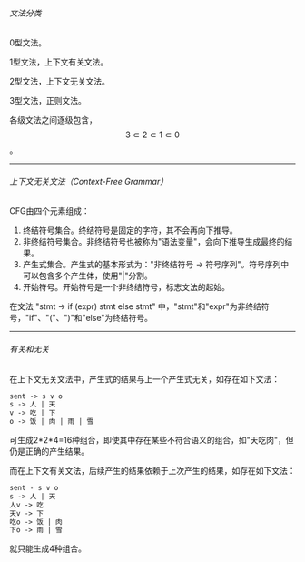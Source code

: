 ###### 文法分类

0型文法。

1型文法，上下文有关文法。

2型文法，上下文无关文法。

3型文法，正则文法。

各级文法之间逐级包含，$$3 \subset 2 \subset 1 \subset 0  $$。

---

###### 上下文无关文法（Context-Free Grammar）

CFG由四个元素组成：

1. 终结符号集合。终结符号是固定的字符，其不会再向下推导。
2. 非终结符号集合。非终结符号也被称为"语法变量"，会向下推导生成最终的结果。
3. 产生式集合。产生式的基本形式为："非终结符号 -> 符号序列"。符号序列中可以包含多个产生体，使用"|"分割。
4. 开始符号。开始符号是一个非终结符号，标志文法的起始。

在文法 "stmt -> if (expr) stmt else stmt" 中，"stmt"和"expr"为非终结符号，"if"、"("、")"和"else"为终结符号。

---

###### 有关和无关

在上下文无关文法中，产生式的结果与上一个产生式无关，如存在如下文法：

```txt
sent -> s v o
s -> 人 | 天
v -> 吃 | 下
o -> 饭 | 肉 | 雨 | 雪
```

可生成2\*2\*4=16种组合，即使其中存在某些不符合语义的组合，如"天吃肉"，但仍是正确的产生结果。

而在上下文有关文法，后续产生的结果依赖于上次产生的结果，如存在如下文法：

```txt
sent - s v o
s -> 人 | 天
人v -> 吃
天v -> 下
吃o -> 饭 | 肉
下o -> 雨 | 雪
```

就只能生成4种组合。


